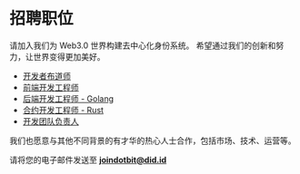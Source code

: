 # 招聘职位

请加入我们为 Web3.0 世界构建去中心化身份系统。 希望通过我们的创新和努力，让世界变得更加美好。

* [开发者布道师](https://docs.did.id/docs/we-are-hiring/chief-evangelist)
* [前端开发工程师](https://docs.did.id/docs/zh/we-are-hiring/frontend-engineer)
* [后端开发工程师 - Golang](https://docs.did.id/docs/zh/we-are-hiring/backend-engineer-golang)
* [合约开发工程师 - Rust](https://docs.did.id/docs/zh/we-are-hiring/smart-contract-engineer-rust)
* [开发团队负责人](https://docs.did.id/docs/zh/we-are-hiring/development-team-leader)

我们也愿意与其他不同背景的有才华的热心人士合作，包括市场、技术、运营等。

请将您的电子邮件发送至 **joindotbit@did.id**

